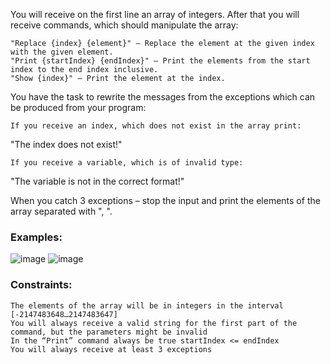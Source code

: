 You will receive on the first line an array of integers. After that you will receive commands, which should manipulate the array:

	"Replace {index} {element}" – Replace the element at the given index with the given element. 
	"Print {startIndex} {endIndex}" – Print the elements from the start index to the end index inclusive.
	"Show {index}" – Print the element at the index.

You have the task to rewrite the messages from the exceptions which can be produced from your program:

	If you receive an index, which does not exist in the array print:

"The index does not exist!"

	If you receive a variable, which is of invalid type:

"The variable is not in the correct format!"

 When you catch 3 exceptions – stop the input and print the elements of the array separated with ", ".

### Examples:

![image](https://user-images.githubusercontent.com/45227327/224575159-a2f3a0ca-1be2-4cc0-87dc-79ef06cd0189.png)
![image](https://user-images.githubusercontent.com/45227327/224575204-b77239f5-87b6-4476-8789-ecb5226968d0.png)

### Constraints:

	The elements of the array will be in integers in the interval [-2147483648…2147483647]
	You will always receive a valid string for the first part of the command, but the parameters might be invalid
	In the “Print” command always be true startIndex <= endIndex
	You will always receive at least 3 exceptions
